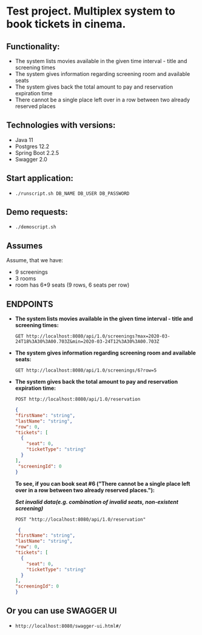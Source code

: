 # Test project. Multiplex system to book tickets in cinema.

## Functionality:
- The system lists movies available in the given time interval - title and screening times
- The system gives information regarding screening room and available seats
- The system gives back the total amount to pay and reservation expiration time
- There cannot be a single place left over in a row between two already reserved places

## Technologies with versions:
- Java 11
- Postgres 12.2
- Spring Boot 2.2.5 
- Swagger 2.0

## Start application:
- ``` ./runscript.sh DB_NAME DB_USER DB_PASSWORD ```

## Demo requests:
- ``` ./demoscript.sh ```

## Assumes
 Assume, that we have: 
 - 9 screenings
 - 3 rooms
 - room has 6*9 seats (9 rows, 6 seats per row)

## ENDPOINTS
 
- **The system lists movies available in the given time interval - title and screening times:**
  
  ``` GET http://localhost:8080/api/1.0/screenings?max=2020-03-24T18%3A30%3A00.703Z&min=2020-03-24T12%3A30%3A00.703Z ```

- **The system gives information regarding screening room and available seats:**

  ``` GET http://localhost:8080/api/1.0/screenings/6?row=5 ```

- **The system gives back the total amount to pay and reservation expiration time:**
  
  ``` POST http://localhost:8080/api/1.0/reservation ``` 
  ```json
  {
  "firstName": "string",
  "lastName": "string",
  "row": 0,
  "tickets": [
    {
      "seat": 0,
      "ticketType": "string"
    }
  ],
   "screeningId": 0
  } 
  ```

  **To see, if you can book seat #6 ("There cannot be a single place left over in a row between two already reserved places."):**
  
  ***Set invalid data(e.g. combination of invalid seats, non-existent screening)***
  
  ``` POST "http://localhost:8080/api/1.0/reservation" ```
  ```json
   {
  "firstName": "string",
  "lastName": "string",
  "row": 0,
  "tickets": [
    {
      "seat": 0,
      "ticketType": "string"
    }
  ],
  "screeningId": 0
  }
  ```

## Or you can use SWAGGER UI

- ``` http://localhost:8080/swagger-ui.html#/ ```
